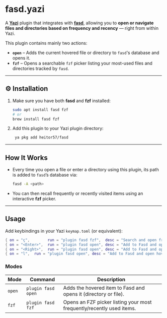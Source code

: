 fasd.yazi
=======================

A [**Yazi**](https://github.com/sxyazi/yazi) plugin that integrates with [**fasd**](https://github.com/clvv/fasd), allowing you to **open or navigate files and directories based on frequency and recency** — right from within Yazi.

This plugin contains mainly two actions:

*   **`open`** – Adds the current hovered file or directory to `fasd`'s database and opens it.
*   **`fzf`** – Opens a searchable `fzf` picker listing your most-used files and directories tracked by `fasd`.

* * *

⚙️ Installation
---------------

1.  Make sure you have both **fasd** and **fzf** installed:
    ```bash
    sudo apt install fasd fzf
    # or
    brew install fasd fzf
    ```
2.  Add this plugin to your Yazi plugin directory:
    ```bash
     ya pkg add heitor57/fasd
    ```

* * *

How It Works
---------------

*   Every time you open a file or enter a directory using this plugin, its path is added to `fasd`’s database via:
    ```bash
    fasd -A <path>
    ```
*   You can then recall frequently or recently visited items using an interactive **fzf** picker.

* * *

Usage
--------

Add keybindings in your Yazi `keymap.toml` (or equivalent):

```lua
{ on = "ç",        run = "plugin fasd fzf",  desc = "Search and open from Fasd using fzf" },
{ on = "<Enter>",  run = "plugin fasd open", desc = "Add to Fasd and open hovered item" },
{ on = "<Right>",  run = "plugin fasd open", desc = "Add to Fasd and open hovered item" },
{ on = "l",  run = "plugin fasd open", desc = "Add to Fasd and open hovered item" },
```

### Modes

| Mode | Command | Description |
| --- | --- | --- |
| `open` | `plugin fasd open` | Adds the hovered item to Fasd and opens it (directory or file). |
| `fzf` | `plugin fasd fzf` | Opens an FZF picker listing your most frequently/recently used items. |

